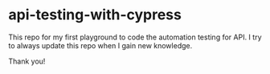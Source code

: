 # api-testing-with-cypress

This repo for my first playground to code the automation testing for API. I try to always update this repo when I gain new knowledge. 

Thank you!
